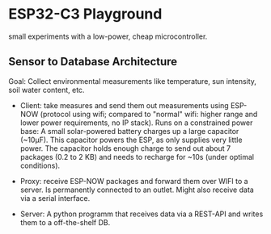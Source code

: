 # ESP32-C3 Playground
small experiments with a low-power, cheap microcontroller.

## Sensor to Database Architecture
Goal: Collect environmental measurements like temperature, sun intensity, soil water content, etc.

- Client: take measures and send them out measurements using ESP-NOW (protocol using wifi; compared to "normal" wifi: higher range and lower power requirements, no IP stack).
Runs on a constrained power base: A small solar-powered battery charges up a large capacitor (~10µF). This capacitor powers the ESP, as only supplies very little power. The capacitor holds enough charge to send out about 7 packages (0.2 to 2 KB) and needs to recharge for ~10s (under optimal conditions).

- Proxy: receive ESP-NOW packages and forward them over WIFI to a server. Is permanently connected to an outlet. Might also receive data via a serial interface.

- Server: A python programm that receives data via a REST-API and writes them to a off-the-shelf DB.
